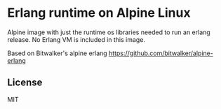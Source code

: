 # Erlang runtime on Alpine Linux

Alpine image with just the runtime os libraries needed to run
an erlang release. No Erlang VM is included in this image.

Based on Bitwalker's alpine erlang
https://github.com/bitwalker/alpine-erlang


## License

MIT
